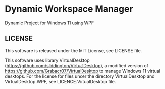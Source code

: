 # Dynamic Workspace Manager

Dynamic Project for Windows 11 using WPF

## LICENSE

This software is released under the MIT License, see LICENSE file.

This software uses library VirtualDesktop
(<https://github.com/sliddington/VirtualDesktop>), a modified version of
<https://github.com/Grabacr07/VirtualDesktop> to manage Windows 11 virtual
desktops. For the license for files under the directory VirtualDesktop and
VirtualDesktop.WPF, see LICENCE.VirtualDesktop file.
